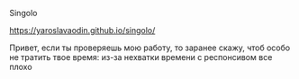 Singolo

https://yaroslavaodin.github.io/singolo/

Привет, если ты проверяешь мою работу, то заранее скажу, 
чтоб особо не тратить твое время: из-за нехватки времени с респонсивом все плохо
